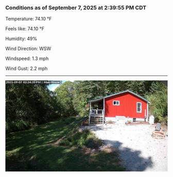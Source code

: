 ### Conditions as of September 7, 2025 at 2:39:55 PM CDT 

Temperature: 74.10 &deg;F

Feels like: 74.10 &deg;F

Humidity: 49%

Wind Direction: WSW

Windspeed: 1.3 mph

Wind Gust: 2.2 mph

---

<img src="./images/latest.jpeg"/>

